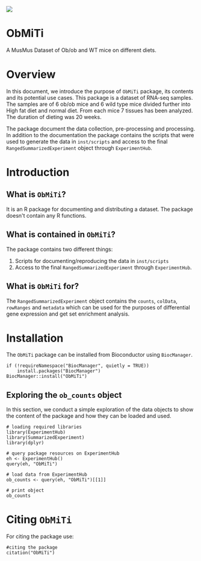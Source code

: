  [![](https://img.shields.io/badge/doi-10.18129/B9.bioc.ObMiTi%20-yellow.svg)](https://doi.org/10.18129/B9.bioc.ObMiTi )
    
# ObMiTi

A  MusMus Dataset of Ob/ob and WT mice on different diets.

# Overview

In this document, we introduce the purpose of `ObMiTi` package,
its contents and its potential use cases. This package is a dataset of RNA-seq samples. The samples are of
6 ob/ob mice and 6 wild type mice divided further into High 
fat diet and normal diet. From each mice 7 tissues has been analyzed. The duration of dieting was 20 weeks.

The package document the data collection, pre-processing and 
processing. In addition to the documentation the package contains the scripts
that were used to generate the data in `inst/scripts` and access to the final
`RangedSummarizedExperiment` object through `ExperimentHub`.

# Introduction

## What is `ObMiTi`?

It is an R package for documenting and distributing a  dataset. The 
package doesn't contain any R functions.

## What is contained in `ObMiTi`?

The package contains two different things:

1. Scripts for documenting/reproducing the data in `inst/scripts`
2. Access to the final `RangedSummarizedExperiment` through `ExperimentHub`.

## What is `ObMiTi` for?

The `RangedSummarizedExperiment` object contains the `counts`, `colData`,
`rowRanges` and `metadata` which can be used for the purposes of 
differential gene expression and get set enrichment analysis.

# Installation

The `ObMiTi` package can be installed from Bioconductor using 
`BiocManager`.

```{r install_biocmanager,eval=FALSE}
if (!requireNamespace("BiocManager", quietly = TRUE))
    install.packages("BiocManager")
BiocManager::install("ObMiTi")
```


## Exploring the `ob_counts` object

In this section, we conduct a simple exploration of the data objects to show 
the content of the package and how they can be loaded and used.

```
# loading required libraries
library(ExperimentHub)
library(SummarizedExperiment)
library(dplyr)
```



```{r loading_data}
# query package resources on ExperimentHub
eh <- ExperimentHub()
query(eh, "ObMiTi")

# load data from ExperimentHub
ob_counts <- query(eh, "ObMiTi")[[1]] 

# print object
ob_counts
```


# Citing `ObMiTi`
For citing the package use:

```
#citing the package
citation("ObMiTi")
```

